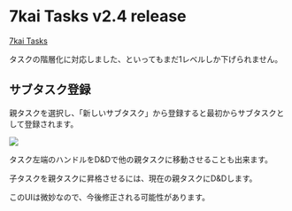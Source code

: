 # 7kai Tasks v2.4 release

[7kai Tasks](https://tasks.7kai.org/)

タスクの階層化に対応しました、といってもまだ1レベルしか下げられません。

## サブタスク登録

親タスクを選択し、「新しいサブタスク」から登録すると最初からサブタスクとして登録されます。

<img src="http://dl.dropbox.com/u/11475683/screen/tasks-nested-task.png">

タスク左端のハンドルをD&Dで他の親タスクに移動させることも出来ます。

子タスクを親タスクに昇格させるには、現在の親タスクにD&Dします。

このUIは微妙なので、今後修正される可能性があります。
